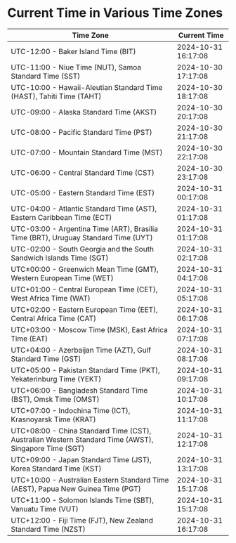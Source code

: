 # Current Time in Various Time Zones

| Time Zone | Current Time |
|-----------|--------------|
| UTC-12:00 - Baker Island Time (BIT) | 2024-10-31 16:17:08 |
| UTC-11:00 - Niue Time (NUT), Samoa Standard Time (SST) | 2024-10-30 17:17:08 |
| UTC-10:00 - Hawaii-Aleutian Standard Time (HAST), Tahiti Time (TAHT) | 2024-10-30 18:17:08 |
| UTC-09:00 - Alaska Standard Time (AKST) | 2024-10-30 20:17:08 |
| UTC-08:00 - Pacific Standard Time (PST) | 2024-10-30 21:17:08 |
| UTC-07:00 - Mountain Standard Time (MST) | 2024-10-30 22:17:08 |
| UTC-06:00 - Central Standard Time (CST) | 2024-10-30 23:17:08 |
| UTC-05:00 - Eastern Standard Time (EST) | 2024-10-31 00:17:08 |
| UTC-04:00 - Atlantic Standard Time (AST), Eastern Caribbean Time (ECT) | 2024-10-31 01:17:08 |
| UTC-03:00 - Argentina Time (ART), Brasília Time (BRT), Uruguay Standard Time (UYT) | 2024-10-31 01:17:08 |
| UTC-02:00 - South Georgia and the South Sandwich Islands Time (SGT) | 2024-10-31 02:17:08 |
| UTC±00:00 - Greenwich Mean Time (GMT), Western European Time (WET) | 2024-10-31 04:17:08 |
| UTC+01:00 - Central European Time (CET), West Africa Time (WAT) | 2024-10-31 05:17:08 |
| UTC+02:00 - Eastern European Time (EET), Central Africa Time (CAT) | 2024-10-31 06:17:08 |
| UTC+03:00 - Moscow Time (MSK), East Africa Time (EAT) | 2024-10-31 07:17:08 |
| UTC+04:00 - Azerbaijan Time (AZT), Gulf Standard Time (GST) | 2024-10-31 08:17:08 |
| UTC+05:00 - Pakistan Standard Time (PKT), Yekaterinburg Time (YEKT) | 2024-10-31 09:17:08 |
| UTC+06:00 - Bangladesh Standard Time (BST), Omsk Time (OMST) | 2024-10-31 10:17:08 |
| UTC+07:00 - Indochina Time (ICT), Krasnoyarsk Time (KRAT) | 2024-10-31 11:17:08 |
| UTC+08:00 - China Standard Time (CST), Australian Western Standard Time (AWST), Singapore Time (SGT) | 2024-10-31 12:17:08 |
| UTC+09:00 - Japan Standard Time (JST), Korea Standard Time (KST) | 2024-10-31 13:17:08 |
| UTC+10:00 - Australian Eastern Standard Time (AEST), Papua New Guinea Time (PGT) | 2024-10-31 15:17:08 |
| UTC+11:00 - Solomon Islands Time (SBT), Vanuatu Time (VUT) | 2024-10-31 15:17:08 |
| UTC+12:00 - Fiji Time (FJT), New Zealand Standard Time (NZST) | 2024-10-31 16:17:08 |
